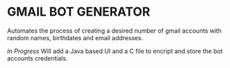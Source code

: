 # GMAIL BOT GENERATOR #
Automates the process of creating a desired number of gmail accounts with random names, birthdates and email addresses.

*In Progress*
Will add a Java based UI and a C file to encript and store the bot accounts credentials.
